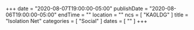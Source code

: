+++
date = "2020-08-07T19:00:00-05:00"
publishDate = "2020-08-06T19:00:00-05:00"
endTime = ""
location = ""
ncs = [ "KA0LDG" ]
title = "Isolation Net"
categories = [ "Social" ]
dates = [ "" ]
+++
